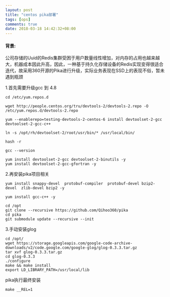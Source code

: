 ```yaml
---
layout: post
title: "centos pika部署"
tags: [ops]
comments: true
date: 2018-03-18 14:42:32+08:00
---
```


#### 背景:  
公司存储的Uuid的Redis集群受困于用户数量线性增加，对内存的占用也越来越大，机器成本因此升高，因此，一种基于持久化存储设备的Redis实现变得很适合迭代，故采用360开源的Pika进行升级，实际业务表现在SSD上的表现不俗，暂未遇到瓶颈


1.首先需要升级gcc 到 4.8
```
cd /etc/yum.repos.d

wget http://people.centos.org/tru/devtools-2/devtools-2.repo -O /etc/yum.repos.d/devtools-2.repo

yum --enablerepo=testing-devtools-2-centos-6 install devtoolset-2-gcc devtoolset-2-gcc-c++

ln -s /opt/rh/devtoolset-2/root/usr/bin/* /usr/local/bin/

hash -r

gcc --version

yum install devtoolset-2-gcc devtoolset-2-binutils -y
yum install devtoolset-2-gcc-gfortran -y
```
2.再安装pika项目相关
```
yum install snappy-devel  protobuf-compiler  protobuf-devel bzip2-devel  zlib-devel bzip2 -y

yum install gcc-c++ -y

cd /opt
git clone --recursive https://github.com/Qihoo360/pika
cd pika
git submodule update --recursive --init
```
3.手动安装glog
```
cd /opt/
wget https://storage.googleapis.com/google-code-archive-downloads/v2/code.google.com/google-glog/glog-0.3.3.tar.gz
tar xvf glog-0.3.3.tar.gz
cd glog-0.3.3
./configure
make && make install
export LD_LIBRARY_PATH=/usr/local/lib
```
pika执行最终安装
```
make __REL=1
```
